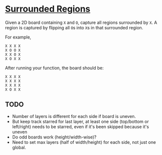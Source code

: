 # [Surrounded Regions](https://leetcode.com/problems/surrounded-regions/description/)

Given a 2D board containing `X` and `O`, capture all regions surrounded by `X`.
A region is captured by flipping all `O`s into `X`s in that surrounded region.

For example,

```
X X X X
X O O X
X X O X
X O X X
```

After running your function, the board should be:

```
X X X X
X X X X
X X X X
X O X X
```

## TODO

- Number of layers is different for each side if board is uneven.
- But keep track starred for last layer, at least one side (top/bottom or left/right) needs to be starred, even if it's been skipped because it's uneven
- Do odd boards work (height/width-wise)?
- Need to set max layers (half of width/height) for each side, not just one global.
